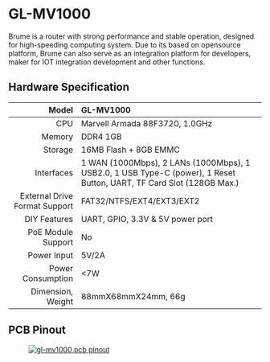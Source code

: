 # GL-MV1000

Brume is a router with strong performance and stable operation, designed for high-speeding computing system. Due to its based on opensource platform, Brume can  also serve as an integration platform for developers, maker for IOT integration development and other functions.

## Hardware Specification

|                         Model | GL-MV1000                                                     |
| ----------------------------: | :----------------------------------------------------------- |
|                           CPU | Marvell Armada 88F3720, 1.0GHz                                               |
|                        Memory | DDR4 1GB                                                  |
|                       Storage | 16MB Flash + 8GB EMMC                                               |
|                    Interfaces | 1 WAN (1000Mbps), 2 LANs (1000Mbps), 1 USB2.0, 1 USB Type-C (power), 1 Reset Button, UART, TF Card Slot (128GB Max.) |                          
| External Drive Format Support | FAT32/NTFS/EXT4/EXT3/EXT2                                    |
|                  DIY Features | UART, GPIO, 3.3V & 5V power port                             |
|            PoE Module Support | No                                                          |
|                   Power Input | 5V/2A                                                        |
|             Power Consumption | <7W                                                          |
|             Dimension, Weight | 88mmX68mmX24mm, 66g                                          |

## PCB Pinout

<div class="gl-lightbox" itemscope itemtype="http://schema.org/ImageGallery">
  <figure itemprop="associatedMedia" itemscope itemtype="http://schema.org/ImageObject">
    <a href="https://static.gl-inet.com/docs/en/3/hardware/mv1000/mv1000.png" itemprop="contentUrl" data-size="1786x1328">
      <img src="https://static.gl-inet.com/docs/en/3/hardware/mv1000/mv1000.png" itemprop="thumbnail" alt="gl-mv1000 pcb pinout" loading="lazy" />
    </a>
  </figure>
</div>
